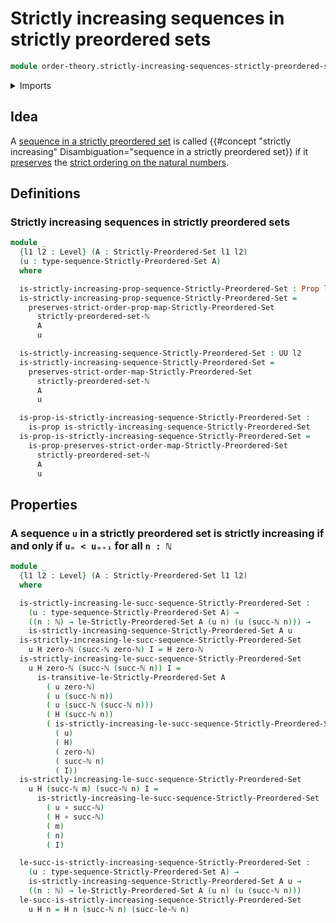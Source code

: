 # Strictly increasing sequences in strictly preordered sets

```agda
module order-theory.strictly-increasing-sequences-strictly-preordered-sets where
```

<details><summary>Imports</summary>

```agda
open import elementary-number-theory.decidable-total-order-natural-numbers
open import elementary-number-theory.inequality-natural-numbers
open import elementary-number-theory.natural-numbers
open import elementary-number-theory.strict-inequality-natural-numbers

open import foundation.dependent-pair-types
open import foundation.function-types
open import foundation.identity-types
open import foundation.propositions
open import foundation.universe-levels

open import lists.sequences

open import order-theory.sequences-strictly-preordered-sets
open import order-theory.strict-order-preserving-maps
open import order-theory.strictly-preordered-sets
```

</details>

## Idea

A
[sequence in a strictly preordered set](order-theory.sequences-strictly-preordered-sets.md)
is called
{{#concept "strictly increasing" Disambiguation="sequence in a strictly preordered set}}
if it [preserves](order-theory.strict-order-preserving-maps.md) the
[strict ordering on the natural numbers](elementary-number-theory.strict-inequality-natural-numbers.md).

## Definitions

### Strictly increasing sequences in strictly preordered sets

```agda
module _
  {l1 l2 : Level} (A : Strictly-Preordered-Set l1 l2)
  (u : type-sequence-Strictly-Preordered-Set A)
  where

  is-strictly-increasing-prop-sequence-Strictly-Preordered-Set : Prop l2
  is-strictly-increasing-prop-sequence-Strictly-Preordered-Set =
    preserves-strict-order-prop-map-Strictly-Preordered-Set
      strictly-preordered-set-ℕ
      A
      u

  is-strictly-increasing-sequence-Strictly-Preordered-Set : UU l2
  is-strictly-increasing-sequence-Strictly-Preordered-Set =
    preserves-strict-order-map-Strictly-Preordered-Set
      strictly-preordered-set-ℕ
      A
      u

  is-prop-is-strictly-increasing-sequence-Strictly-Preordered-Set :
    is-prop is-strictly-increasing-sequence-Strictly-Preordered-Set
  is-prop-is-strictly-increasing-sequence-Strictly-Preordered-Set =
    is-prop-preserves-strict-order-map-Strictly-Preordered-Set
      strictly-preordered-set-ℕ
      A
      u
```

## Properties

### A sequence `u` in a strictly preordered set is strictly increasing if and only if `uₙ < uₙ₊₁` for all `n : ℕ`

```agda
module _
  {l1 l2 : Level} (A : Strictly-Preordered-Set l1 l2)
  where

  is-strictly-increasing-le-succ-sequence-Strictly-Preordered-Set :
    (u : type-sequence-Strictly-Preordered-Set A) →
    ((n : ℕ) → le-Strictly-Preordered-Set A (u n) (u (succ-ℕ n))) →
    is-strictly-increasing-sequence-Strictly-Preordered-Set A u
  is-strictly-increasing-le-succ-sequence-Strictly-Preordered-Set
    u H zero-ℕ (succ-ℕ zero-ℕ) I = H zero-ℕ
  is-strictly-increasing-le-succ-sequence-Strictly-Preordered-Set
    u H zero-ℕ (succ-ℕ (succ-ℕ n)) I =
      is-transitive-le-Strictly-Preordered-Set A
        ( u zero-ℕ)
        ( u (succ-ℕ n))
        ( u (succ-ℕ (succ-ℕ n)))
        ( H (succ-ℕ n))
        ( is-strictly-increasing-le-succ-sequence-Strictly-Preordered-Set
          ( u)
          ( H)
          ( zero-ℕ)
          ( succ-ℕ n)
          ( I))
  is-strictly-increasing-le-succ-sequence-Strictly-Preordered-Set
    u H (succ-ℕ m) (succ-ℕ n) I =
      is-strictly-increasing-le-succ-sequence-Strictly-Preordered-Set
        ( u ∘ succ-ℕ)
        ( H ∘ succ-ℕ)
        ( m)
        ( n)
        ( I)

  le-succ-is-strictly-increasing-sequence-Strictly-Preordered-Set :
    (u : type-sequence-Strictly-Preordered-Set A) →
    is-strictly-increasing-sequence-Strictly-Preordered-Set A u →
    ((n : ℕ) → le-Strictly-Preordered-Set A (u n) (u (succ-ℕ n)))
  le-succ-is-strictly-increasing-sequence-Strictly-Preordered-Set
    u H n = H n (succ-ℕ n) (succ-le-ℕ n)
```
